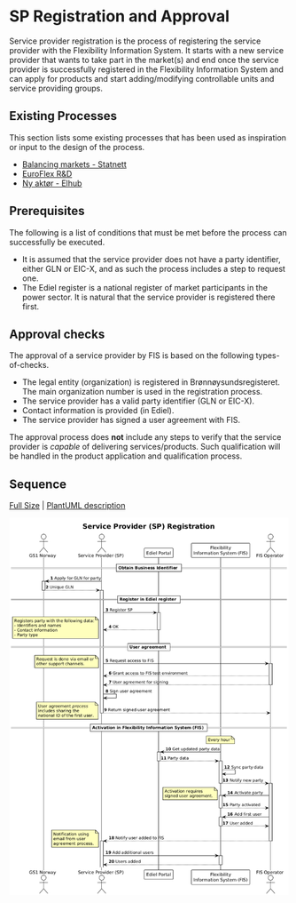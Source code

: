 # SP Registration and Approval

Service provider registration is the process of registering the service provider
with the Flexibility Information System. It starts with a new service provider
that wants to take part in the market(s) and end once the service provider is
successfully registered in the Flexibility Information System and can apply for
products and start adding/modifying controllable units and service providing
groups.

## Existing Processes

This section lists some existing processes that has been used as inspiration or
input to the design of the process.

* [Balancing markets - Statnett](https://www.statnett.no/for-aktorer-i-kraftbransjen/systemansvaret/kraftmarkedet/reservemarkeder/delta-i-reservemarkedene/)
* [EuroFlex R&D](https://www.euroflex.no/slik-deltar-du/stromselskap-tjenestetilbyder)
* [Ny aktør - Elhub](https://elhub.no/aktorer-og-markedsstruktur/opprette-endre-og-avslutte-aktorer/sjekkliste-for-nye-aktorer/)

## Prerequisites

The following is a list of conditions that must be met before the process can
successfully be executed.

* It is assumed that the service provider does not have a party identifier,
  either GLN or EIC-X, and as such the process includes a step to request one.
* The Ediel register is a national register of market participants in the
  power sector. It is natural that the service provider is registered there first.

## Approval checks

The approval of a service provider by FIS is based on the following
types-of-checks.

* The legal entity (organization) is registered in Brønnøysundsregisteret. The
  main organization number is used in the registration process.
* The service provider has a valid party identifier (GLN or EIC-X).
* Contact information is provided (in Ediel).
* The service provider has signed a user agreement with FIS.

The approval process does **not** include any steps to verify that the service
provider is *capable* of delivering services/products. Such qualification will
be handled in the product application and qualification process.

## Sequence

[Full Size](../diagrams/service_provider_registration.png) | [PlantUML description](../diagrams/service_provider_registration.plantuml)

![Service Provider Registration](../diagrams/service_provider_registration.png)
